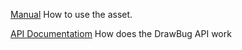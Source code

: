 [Manual](manual/getStart.md) How to use the asset.

[API Documentatiom](api/index.md) How does the DrawBug API work
